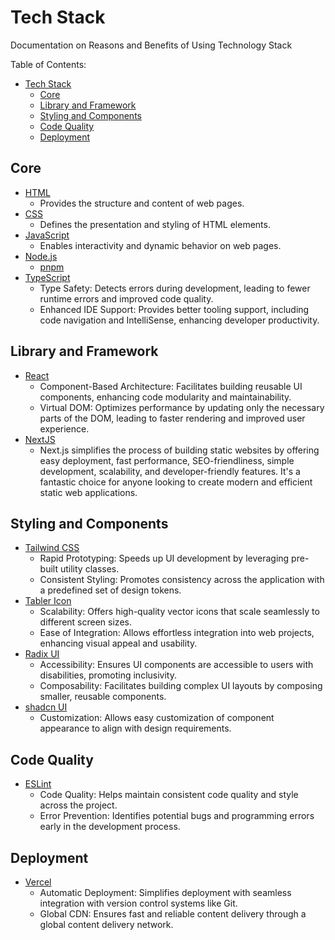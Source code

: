 # Tech Stack

Documentation on Reasons and Benefits of Using Technology Stack

Table of Contents:

- [Tech Stack](#tech-stack)
  - [Core](#core)
  - [Library and Framework](#library-and-framework)
  - [Styling and Components](#styling-and-components)
  - [Code Quality](#code-quality)
  - [Deployment](#deployment)

## Core

- [HTML](https://developer.mozilla.org/HTML)
  - Provides the structure and content of web pages.
- [CSS](https://developer.mozilla.org/CSS)
  - Defines the presentation and styling of HTML elements.
- [JavaScript](https://developer.mozilla.org/JavaScript)
  - Enables interactivity and dynamic behavior on web pages.
- [Node.js](https://nodejs.org)
  - [pnpm](https://pnpm.io)
- [TypeScript](https://typescriptlang.org)
  - Type Safety: Detects errors during development, leading to fewer runtime errors and improved code quality.
  - Enhanced IDE Support: Provides better tooling support, including code navigation and IntelliSense, enhancing developer productivity.

## Library and Framework

- [React](https://react.dev)
  - Component-Based Architecture: Facilitates building reusable UI components, enhancing code modularity and maintainability.
  - Virtual DOM: Optimizes performance by updating only the necessary parts of the DOM, leading to faster rendering and improved user experience.
- [NextJS](https://nextjs.org)
  - Next.js simplifies the process of building static websites by offering easy deployment, fast performance, SEO-friendliness, simple development, scalability, and developer-friendly features. It's a fantastic choice for anyone looking to create modern and efficient static web applications.

## Styling and Components

- [Tailwind CSS](https://tailwindcss.com)
  - Rapid Prototyping: Speeds up UI development by leveraging pre-built utility classes.
  - Consistent Styling: Promotes consistency across the application with a predefined set of design tokens.
- [Tabler Icon](https://tabler.io/icons)
  - Scalability: Offers high-quality vector icons that scale seamlessly to different screen sizes.
  - Ease of Integration: Allows effortless integration into web projects, enhancing visual appeal and usability.
- [Radix UI](https://radix-ui.com)
  - Accessibility: Ensures UI components are accessible to users with disabilities, promoting inclusivity.
  - Composability: Facilitates building complex UI layouts by composing smaller, reusable components.
- [shadcn UI](https://ui.shadcn.com)
  - Customization: Allows easy customization of component appearance to align with design requirements.

## Code Quality

- [ESLint](https://eslint.org)
  - Code Quality: Helps maintain consistent code quality and style across the project.
  - Error Prevention: Identifies potential bugs and programming errors early in the development process.

## Deployment

- [Vercel](https://vercel.com)
  - Automatic Deployment: Simplifies deployment with seamless integration with version control systems like Git.
  - Global CDN: Ensures fast and reliable content delivery through a global content delivery network.
